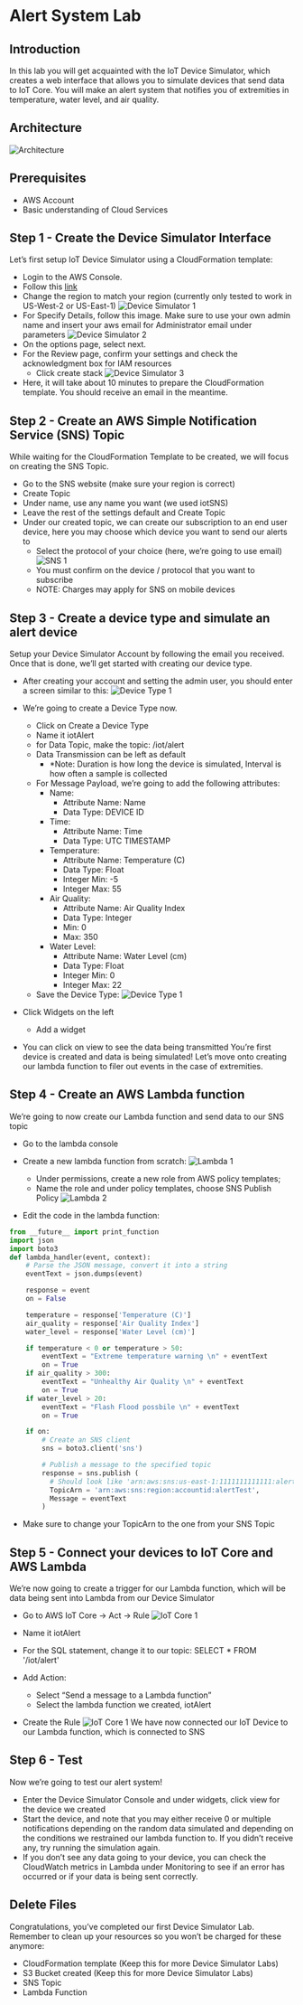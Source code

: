 # Alert System Lab

## Introduction
In this lab you will get acquainted with the IoT Device Simulator, which creates a web interface that allows you to simulate devices that send data to IoT Core. You will make an alert system that notifies you of extremities in temperature, water level, and air quality.

## Architecture
![Architecture](/images-alert/architecture.jpg)

## Prerequisites
* AWS Account
* Basic understanding of Cloud Services

## Step 1 - Create the Device Simulator Interface
Let’s first setup IoT Device Simulator using a CloudFormation template:
* Login to the AWS Console.
* Follow this [link](https://console.aws.amazon.com/cloudformation/home?region=us-east-1#/stacks/new?templateURL=https:%2F%2Fs3.amazonaws.com%2Fsolutions-reference%2Fiot-device-simulator%2Flatest%2Fiot-device-simulator.template)
* Change the region to match your region (currently only tested to work in US-West-2 or US-East-1)
![Device Simulator 1](/images-alert/devicesim1.jpg)
* For Specify Details, follow this image. Make sure to use your own admin name and insert your aws email for Administrator email under parameters
![Device Simulator 2](/images-alert/devicesim2.jpg)
* On the options page, select next.
* For the Review page, confirm your settings and check the acknowledgment box for IAM resources
    * Click create stack
    ![Device Simulator 3](/images-alert/devicesim3.jpg)
* Here, it will take about 10 minutes to prepare the CloudFormation template. You should receive an email in the meantime.

## Step 2 - Create an AWS Simple Notification Service (SNS) Topic
While waiting for the CloudFormation Template to be created, we will focus on creating the SNS Topic.
* Go to the SNS website (make sure your region is correct)
* Create Topic
* Under name, use any name you want (we used iotSNS)
* Leave the rest of the settings default and Create Topic
* Under our created topic, we can create our subscription to an end user device, here you may choose which device you want to send our alerts to
    * Select the protocol of your choice (here, we’re going to use email)
    ![SNS 1](/images-alert/sns1.jpg)
    * You must confirm on the device / protocol that you want to subscribe
    * NOTE: Charges may apply for SNS on mobile devices

## Step 3 - Create a device type and simulate an alert device
Setup your Device Simulator Account by following the email you received. Once that is done, we’ll get started with creating our device type.
* After creating your account and setting the admin user, you should enter a screen similar to this:
![Device Type 1](/images-alert/devicetype1.jpg)
* We’re going to create a Device Type now.
    * Click on Create a Device Type
    * Name it iotAlert
    * for Data Topic, make the topic: /iot/alert
    * Data Transmission can be left as default
        * \*Note: Duration is how long the device is simulated, Interval is how often a sample is collected
    * For Message Payload, we’re going to add the following attributes:
        * Name:
            * Attribute Name: Name
            * Data Type: DEVICE ID
        * Time:
            * Attribute Name: Time
            * Data Type: UTC TIMESTAMP
        * Temperature:
            * Attribute Name: Temperature (C)
            * Data Type: Float
            * Integer Min: -5
            * Integer Max: 55
        * Air Quality:
            * Attribute Name: Air Quality Index
            * Data Type: Integer
            * Min: 0
            * Max: 350
        * Water Level:
            * Attribute Name: Water Level (cm)
            * Data Type: Float
            * Integer Min: 0
            * Integer Max: 22
    * Save the Device Type:
    ![Device Type 1](/images-alert/devicetype2.jpg)

* Click Widgets on the left
    * Add a widget

* You can click on view to see the data being transmitted
You’re first device is created and data is being simulated! Let’s move onto creating our lambda function to filer out events in the case of extremities.

## Step 4 - Create an AWS Lambda function
We’re going to now create our Lambda function and send data to our SNS topic
* Go to the lambda console
* Create a new lambda function from scratch:
![Lambda 1](/images-alert/lambda1.jpg)
    * Under permissions, create a new role from AWS policy templates;
    * Name the role and under policy templates, choose SNS Publish Policy
    ![Lambda 2](/images-alert/lambda2.jpg)

* Edit the code in the lambda function:
```python
from __future__ import print_function
import json
import boto3
def lambda_handler(event, context):
    # Parse the JSON message, convert it into a string
    eventText = json.dumps(event)

    response = event
    on = False

    temperature = response['Temperature (C)']
    air_quality = response['Air Quality Index']
    water_level = response['Water Level (cm)']

    if temperature < 0 or temperature > 50:
        eventText = "Extreme temperature warning \n" + eventText
        on = True
    if air_quality > 300:
        eventText = "Unhealthy Air Quality \n" + eventText
        on = True
    if water_level > 20:
        eventText = "Flash Flood possbile \n" + eventText
        on = True

    if on:
        # Create an SNS client
        sns = boto3.client('sns')

        # Publish a message to the specified topic
        response = sns.publish (
          # Should look like 'arn:aws:sns:us-east-1:1111111111111:alertTest'
          TopicArn = 'arn:aws:sns:region:accountid:alertTest',
          Message = eventText
        )
```
* Make sure to change your TopicArn to the one from your SNS Topic

## Step 5 - Connect your devices to IoT Core and AWS Lambda
We’re now going to create a trigger for our Lambda function, which will be data being sent into Lambda from our Device Simulator
* Go to AWS IoT Core → Act → Rule
![IoT Core 1](/images-alert/iotcore1.jpg)
* Name it iotAlert
* For the SQL statement, change it to our topic: SELECT \* FROM '/iot/alert'
* Add Action:
    * Select “Send a message to a Lambda function”
    * Select the lambda function we created, iotAlert

* Create the Rule
![IoT Core 1](/images-alert/iotcore2.jpg)
We have now connected our IoT Device to our Lambda function, which is connected to SNS

## Step 6 - Test
Now we’re going to test our alert system!
* Enter the Device Simulator Console and under widgets, click view for the device we created
* Start the device, and note that you may either receive 0 or multiple notifications depending on the random data simulated and depending on the conditions we restrained our lambda function to. If you didn’t receive any, try running the simulation again.
* If you don’t see any data going to your device, you can check the CloudWatch metrics in Lambda under Monitoring to see if an error has occurred or if your data is being sent correctly.

## Delete Files
Congratulations, you’ve completed our first Device Simulator Lab. Remember to clean up your resources so you won’t be charged for these anymore:
* CloudFormation template (Keep this for more Device Simulator Labs)
* S3 Bucket created (Keep this for more Device Simulator Labs)
* SNS Topic
* Lambda Function
